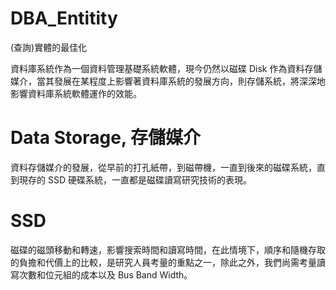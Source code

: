 # DBA_Entitity
(查詢)實體的最佳化

資料庫系統作為一個資料管理基礎系統軟體，現今仍然以磁碟 Disk 作為資料存儲媒介，當其發展在某程度上影響著資料庫系統的發展方向，則存儲系統，將深深地影響資料庫系統軟體運作的效能。

# Data Storage, 存儲媒介

資料存儲媒介的發展，從早前的打孔紙帶，到磁帶機，一直到後來的磁碟系統，直到現存的 SSD 硬碟系統，一直都是磁碟讀寫研究技術的表現。

# SSD

磁碟的磁頭移動和轉速，影響搜索時間和讀寫時間，在此情境下，順序和隨機存取的負擔和代價上的比較，是研究人員考量的重點之一，除此之外，我們尚需考量讀寫次數和位元組的成本以及 Bus Band Width。

